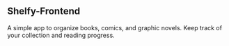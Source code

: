 ## Shelfy-Frontend
A simple app to organize books, comics, and graphic novels. Keep track of your collection and reading progress.